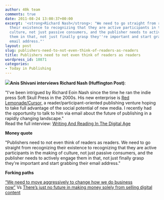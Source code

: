 ```yaml
---
author: 40k team
comments: true
date: 2011-08-24 13:00:37+00:00
excerpt: '<strong>Richard Nash</strong>: "We need to go straight from recognizing
  their existence to recognizing that they are active participants in the making of
  culture, not just passive consumers, and the publisher needs to actively engage
  them in that, not just finally grasp they''re important and start grabbing their
  email address."'
layout: post
slug: publishers-need-to-not-even-think-of-readers-as-readers
title: Publishers need to not even think of readers as readers
wordpress_id: 10871
categories:
- Today in Publishing
---
```


![](http://www.40kbooks.com/wp-content/uploads/Publishing1.jpg)**Anis Shivani interviews Richard Nash (Huffington Post)**:

"I've been intrigued by Richard Eoin Nash since the time he ran the indie press Soft Skull Press in the 2000s. His new enterprise is [Red Lemonade/Cursor,](http://redlemona.de/) a reader/participant-oriented publishing venture hoping to take full advantage of the social potential of new media. I recently had the opportunity to talk to him via email about the future of publishing in a rapidly changing landscape."  
Read the full interview: [Writing And Reading In The Digital Age](http://www.huffingtonpost.com/anis-shivani/richard-nash-publishing-_b_913378.html)

**Money quote**

"Publishers need to not even think of readers as readers. We need to go straight from recognizing their existence to recognizing that they are active participants in the making of culture, not just passive consumers, and the publisher needs to actively engage them in that, not just finally grasp they're important and start grabbing their email address."

**Forking paths**

[“We need to move aggressively to change how we do business now”](http://www.40kbooks.com/?p=7078) Vs [There’s just no future in making money solely from selling digital content](http://www.40kbooks.com/?p=6702)
